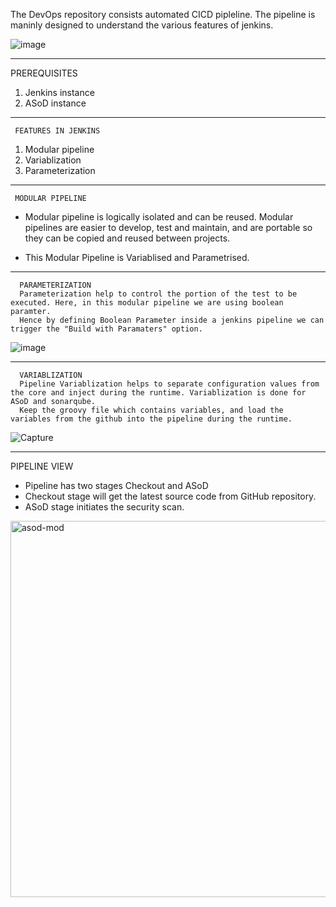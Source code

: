 The DevOps repository consists automated CICD pipleline. The pipeline is maninly designed to understand the various features of jenkins.

![image](https://user-images.githubusercontent.com/95271479/214229955-84eb596a-2f62-4825-bac2-bbe22c9be713.png)






     
   
___________________________________________________________________________________________________________________________________________________________________
PREREQUISITES

1) Jenkins instance
2) ASoD instance

_____________________________________________________________________________________________________________________________________________________________________
     FEATURES IN JENKINS
 
1) Modular pipeline
2) Variablization
3) Parameterization


 _____________________________________________________________________________________________________________________________________________________________________
     MODULAR PIPELINE
     
* Modular pipeline is logically isolated and can be reused. Modular pipelines are easier to develop, test and maintain, and are portable so they can be copied and reused between projects.

* This Modular Pipeline is Variablised and Parametrised.







______________________________________________________________________________________________________________________________________________________________________
      PARAMETERIZATION
      Parameterization help to control the portion of the test to be executed. Here, in this modular pipeline we are using boolean paramter.
      Hence by defining Boolean Parameter inside a jenkins pipeline we can trigger the "Build with Paramaters" option.
      
  ![image](https://user-images.githubusercontent.com/95271479/210701613-8b04a423-8721-450c-a78f-9a04b49bbd8b.png)





      
___________________________________________________________________________________________________________________________________________________________________

      VARIABLIZATION
      Pipeline Variablization helps to separate configuration values from the core and inject during the runtime. Variablization is done for ASoD and sonarqube.
      Keep the groovy file which contains variables, and load the variables from the github into the pipeline during the runtime.
      
  ![Capture](https://user-images.githubusercontent.com/95271479/210702011-69d33082-8bee-4bd5-8748-ed09bfa3cbf5.JPG)
  
  

___________________________________________________________________________________________________________________________________________________________________

PIPELINE VIEW

* Pipeline has two stages Checkout and ASoD
* Checkout stage will get the latest source code from GitHub repository.
* ASoD stage initiates the security scan.

<img width="602" alt="asod-mod" src="https://user-images.githubusercontent.com/52232710/212962784-014be1d8-e298-4430-816b-b772bde673cd.PNG">


  
  
  


  
  
  
  
  


      


     
